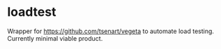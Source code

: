 # loadtest
Wrapper for https://github.com/tsenart/vegeta to automate load testing. Currently minimal viable product.
